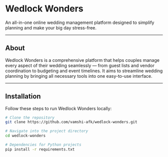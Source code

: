 # Wedlock Wonders

An all-in-one online wedding management platform designed to simplify planning and make your big day stress-free.

---

## About

Wedlock Wonders is a comprehensive platform that helps couples manage every aspect of their wedding seamlessly — from guest lists and vendor coordination to budgeting and event timelines. It aims to streamline wedding planning by bringing all necessary tools into one easy-to-use interface.

---

## Installation

Follow these steps to run Wedlock Wonders locally:

```bash
# Clone the repository
git clone https://github.com/vamshi-afk/wedlock-wonders.git

# Navigate into the project directory
cd wedlock-wonders

# Dependencies for Python projects
pip install -r requirements.txt

